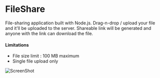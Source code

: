 # FileShare

File-sharing application built with Node.js. Drag-n-drop / upload your file and it'll be uploaded to the server.
Shareable link will be generated and anyone with the link can download the file.

#### Limitations

- File size limit : 100 MB maximum
- Single file upload only

![ScreenShot](/screenshot.png?raw=true)
